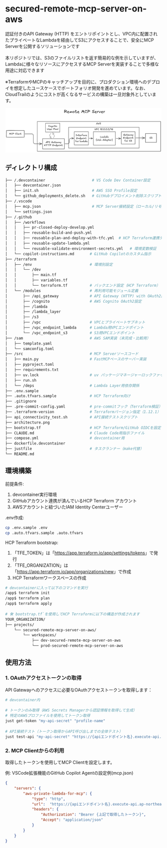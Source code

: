 # secured-remote-mcp-server-on-aws

認証付きのAPI Gateway (HTTP) をエントリポイントとし、VPC内に配置されたプライベートなLambdaを経由してS3にアクセスすることで、安全にMCP Serverを公開するソリューションです</br>
</br>
本リポジトリでは、S3のファイルリストを返す簡易的な例を示していますが、Lambdaに様々なリソースにアクセスするMCP Serverを実装することで多様な用途に対応できます</br>
</br>
※TerraformやMCPのキャッチアップを目的に、プロダクション環境へのデプロイを想定したユースケースでポートフォリオ開発を進めています。なお、CloudTrailのようにコストが高くなるサービスの構築は一旦対象外としています。

![アーキテクチャ図](./architecture.png)

## ディレクトリ構成

```bash
├── /.devcontainer                     # VS Code Dev Container設定
│   ├── devcontainer.json
│   ├── init.sh                        # AWS SSO Profile設定
│   └── github_deployments_delete.sh   # GitHubデプロイメント削除スクリプト
├── /.vscode
│   ├── mcp.json                       # MCP Server接続設定（ローカル/リモート）
│   └── settings.json
├── /.github
│   ├── /workflows
│   │   ├── pr-closed-deploy-develop.yml
│   │   ├── reusable-build-and-push.yml
│   │   ├── reusable-plan-and-deploy-with-tfc.yml  # HCP Terraform連携デプロイ
│   │   ├── reusable-update-lambda.yml
│   │   └── reusable-validate-environment-secrets.yml   # 環境変数検証
│   └── copilot-instructions.md       # GitHub Copilotのカスタム指示 
├── /terraform
│   ├── /env                          # 環境別設定
│   │   └── /dev
│   │       ├── main.tf
│   │       ├── variables.tf
│   │       └── terraform.tf          # バックエンド設定（HCP Terraform）
│   └── /modules                      # 再利用可能モジュール定義
│       ├── /api_gateway              # API Gateway (HTTP) with OAuth2認証
│       ├── /cognito                  # AWS Cognito OAuth2設定
│       ├── /lambda
│       ├── /lambda_layer
│       ├── /s3
│       ├── /vpc                      # VPCとプライベートサブネット
│       ├── /vpc_endpoint_lambda      # Lambda用VPCエンドポイント
│       └── /vpc_endpoint_s3          # S3用VPCエンドポイント
├── /sam                              # AWS SAM実装（未完成・比較用）
│   ├── template.yaml
│   └── samconfig.toml
├── /src                              # MCP Serverソースコード
│   ├── main.py                       # FastMCPベースのサーバー実装
│   ├── pyproject.toml
│   ├── requirements.txt
│   ├── uv.lock                       # uv パッケージマネージャーロックファイル
│   ├── run.sh
│   └── /deps                         # Lambda Layer用依存関係
├── .env.sample
├── .auto.tfvars.sample               # HCP Terraform向け
├── .gitignore
├── .pre-commit-config.yaml           # pre-commitフック（Terraform検証）
├── .terraform-version                # Terraformバージョン指定（1.12.1）
├── api_connectivity_test.sh          # API接続テストスクリプト
├── architecture.png
├── bootstrap.tf                      # HCP Terraform/GitHub OIDCを設定
├── CLAUDE.md                         # Claude Code用指示ファイル
├── compose.yml                       # devcontainer用
├── dockerfile.devcontainer
├── justfile                          # タスクランナー（make代替）
└── README.md
```

## 環境構築

前提条件:

1. devcontainer実行環境
1. GitHubアカウント連携が済んでいるHCP Terraform アカウント
1. AWSアカウントと紐づいたIAM Identity Centerユーザー

.env作成:

```bash
cp .env.sample .env
cp .auto.tfvars.sample .auto.tfvars
```

HCP Terraform bootstrap:

1. 「TFE_TOKEN」は「<https://app.terraform.io/app/settings/tokens>」で発行
1. 「TFE_ORGANIZATION」は「<https://app.terraform.io/app/organizations/new>」で作成
1. HCP Terraformワークスペースの作成

```bash
# devcontainerに入って以下のコマンドを実行
/app$ terraform init
/app$ terraform plan
/app$ terraform apply

# 🛠️ bootstrap.tf`を使用してHCP Terraformに以下の構造が作成されます
YOUR_ORGANIZATION/
├── projects/
    └── secured-remote-mcp-server-on-aws/
        └── workspaces/
            ├── dev-secured-remote-mcp-server-on-aws
            └── prod-secured-remote-mcp-server-on-aws
```

## 使用方法

### 1. OAuthアクセストークンの取得

API Gatewayへのアクセスに必要なOAuthアクセストークンを取得します：

```bash
# devcontainer内

# トークンのみ取得（AWS Secrets Managerから認証情報を取得して生成）
# 特定のAWSプロファイルを使用してトークン取得
just get-token "my-api-secret" "profile-name"

# API接続テスト（トークン取得からAPI呼び出しまでの全体テスト）
just test-api "my-api-secret" "https://{apiエンドポイント名}.execute-api.ap-northeast-1.amazonaws.com/mcp/"
```

### 2. MCP Clientからの利用

取得したトークンを使用してMCP Clientを設定します。</br>

例: VSCode拡張機能のGitHub Copilot Agentの設定例(mcp.json)

```json
{
    "servers": {
        "aws-private-lambda-for-mcp": {
            "type": "http",
            "url":  "https://{apiエンドポイント名}.execute-api.ap-northeast-1.amazonaws.com/mcp/",
            "headers": {
                "Authorization": "Bearer {上記で取得したトークン}",
                "Accept": "application/json"
            }
        }
    }
}
```
